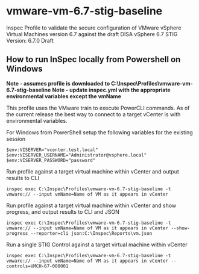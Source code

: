 # vmware-vm-6.7-stig-baseline
Inspec Profile to validate the secure configuration of VMware vSphere Virtual Machines version 6.7 against the draft DISA vSphere 6.7 STIG
Version: 6.7.0 Draft

## How to run InSpec locally from Powershell on Windows

**Note - assumes profile is downloaded to C:\Inspec\Profiles\vmware-vm-6.7-stig-baseline**
**Note - update inspec.yml with the appropriate environmental variables except the vmName**

This profile uses the VMware train to execute PowerCLI commands.  As of the current release the best way to connect to a target vCenter is with environmental variables.

For Windows from PowerShell setup the following variables for the existing session
```
$env:VISERVER="vcenter.test.local"
$env:VISERVER_USERNAME="Administrator@vsphere.local"
$env:VISERVER_PASSWORD="password"
```

Run profile against a target virtual machine within vCenter and output results to CLI
```
inspec exec C:\Inspec\Profiles\vmware-vm-6.7-stig-baseline -t vmware:// --input vmName=Name of VM as it appears in vCenter
```

Run profile against a target virtual machine within vCenter and show progress, and output results to CLI and JSON
```
inspec exec C:\Inspec\Profiles\vmware-vm-6.7-stig-baseline -t vmware:// --input vmName=Name of VM as it appears in vCenter --show-progress --reporter=cli json:C:\Inspec\Reports\vm.json
```

Run a single STIG Control against a target virtual machine within vCenter
```
inspec exec C:\Inspec\Profiles\vmware-vm-6.7-stig-baseline -t vmware:// --input vmName=Name of VM as it appears in vCenter --controls=VMCH-67-000001
```